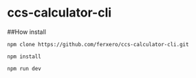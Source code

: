 # ccs-calculator-cli

##How install

`npm clone https://github.com/ferxero/ccs-calculator-cli.git`

`npm install`

`npm run dev`